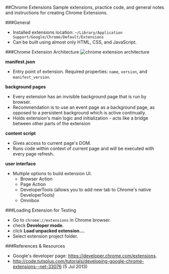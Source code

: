 ##Chrome Extensions
Sample extensions, practice code, and general notes and instructions for creating Chrome Extensions.

###General
* Installed extensions location: `~/Library/Application Support/Google/Chrome/Default/Extensions`
* Can be built using almost only HTML, CSS, and JavaScript.

###Chrome Extension Architecture
![chrome extension architecture](https://s3.amazonaws.com/uploads.hipchat.com/39979/1226495/bKAkxAZiXwyy1YD/architecture.png "chrome extension architecture")

**manifest.json**
* Entry point of extension. Required properties: `name`, `version`, and `manifest_version`.

**background pages**
* Every extension has an invisible background page that is run by browser.
* Recommendation is to use an event page as a background page, as opposed to a persistent background which is active continually.
* Holds extension's main logic and initialization - acts like a bridge between other parts of the extension

**content script**
* Gives access to current page's DOM.
* Runs code within context of current page and will be executed with every page refresh.

**user interface**
* Multiple options to build extension UI.
    - Browser Action
    - Page Action
    - DeveloperTools (allows you to add new tab to Chrome's native DeveloperTools)
    - Omnibox

###Loading Extension for Testing
* Go to `chrome://extensions` in Chrome browser.
* check **Developer mode**.
* click **Load unpacked extension...**.
* Select extension project folder.

###References & Resources
* Google's developer page: https://developer.chrome.com/extensions.
* http://code.tutsplus.com/tutorials/developing-google-chrome-extensions--net-33076 (5 Jul 2013)

